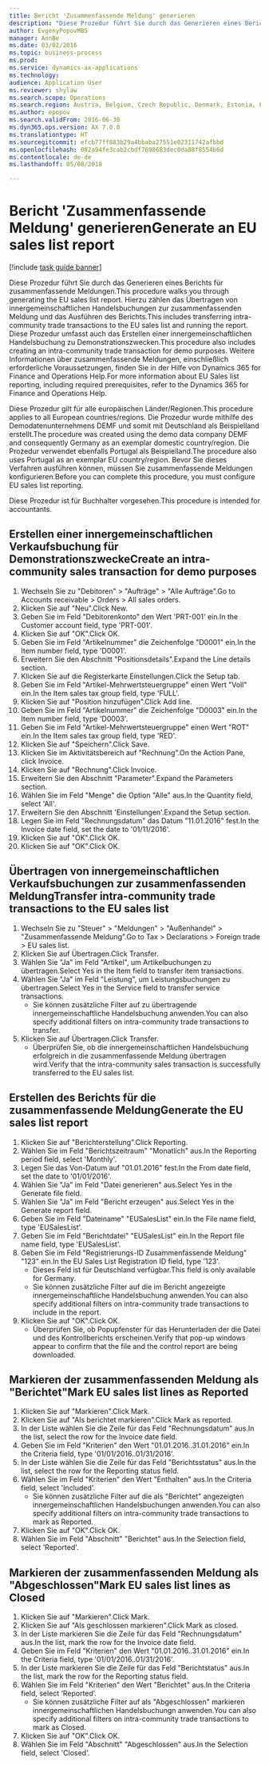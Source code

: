 ```yaml
--- 
title: Bericht 'Zusammenfassende Meldung' generieren
description: "Diese Prozedur führt Sie durch das Generieren eines Berichts für zusammenfassende Meldungen."
author: EvgenyPopovMBS
manager: AnnBe
ms.date: 03/02/2016
ms.topic: business-process
ms.prod: 
ms.service: dynamics-ax-applications
ms.technology: 
audience: Application User
ms.reviewer: shylaw
ms.search.scope: Operations
ms.search.region: Austria, Belgium, Czech Republic, Denmark, Estonia, Finland, France, Germany, Hungary, Ireland, Italy, Latvia, Lithuania, Netherlands, Poland, Spain, Sweden, United Kingdom
ms.author: epopov
ms.search.validFrom: 2016-06-30
ms.dyn365.ops.version: AX 7.0.0
ms.translationtype: HT
ms.sourcegitcommit: efcb77ff883b29a4bbaba27551e02311742afbbd
ms.openlocfilehash: 082a94fe3cab2cbdf7698683dec0da88f8554b6d
ms.contentlocale: de-de
ms.lasthandoff: 05/08/2018

---
```

# <a name="generate-an-eu-sales-list-report"></a><span data-ttu-id="1bbfc-103">Bericht 'Zusammenfassende Meldung' generieren</span><span class="sxs-lookup"><span data-stu-id="1bbfc-103">Generate an EU sales list report</span></span>

[!include [task guide banner](../../includes/task-guide-banner.md)]

<span data-ttu-id="1bbfc-104">Diese Prozedur führt Sie durch das Generieren eines Berichts für zusammenfassende Meldungen.</span><span class="sxs-lookup"><span data-stu-id="1bbfc-104">This procedure walks you through generating the EU sales list report.</span></span> <span data-ttu-id="1bbfc-105">Hierzu zählen das Übertragen von innergemeinschaftlichen Handelsbuchungen zur zusammenfassenden Meldung und das Ausführen des Berichts.</span><span class="sxs-lookup"><span data-stu-id="1bbfc-105">This includes transferring intra-community trade transactions to the EU sales list and running the report.</span></span> <span data-ttu-id="1bbfc-106">Diese Prozedur umfasst auch das Erstellen einer innergemeinschaftlichen Handelsbuchung zu Demonstrationszwecken.</span><span class="sxs-lookup"><span data-stu-id="1bbfc-106">This  procedure also includes creating an intra-community trade transaction for demo purposes.</span></span> <span data-ttu-id="1bbfc-107">Weitere Informationen über zusammenfassende Meldungen, einschließlich erforderliche Voraussetzungen, finden Sie in der Hilfe von Dynamics 365 for Finance and Operations Help.</span><span class="sxs-lookup"><span data-stu-id="1bbfc-107">For more information about EU Sales list reporting, including required prerequisites, refer to the Dynamics 365 for Finance and Operations Help.</span></span>

<span data-ttu-id="1bbfc-108">Diese Prozedur gilt für alle europäischen Länder/Regionen.</span><span class="sxs-lookup"><span data-stu-id="1bbfc-108">This procedure applies to all European countries/regions.</span></span> <span data-ttu-id="1bbfc-109">Die Prozedur wurde mithilfe des Demodatenunternehmens DEMF und somit mit Deutschland als Beispielland erstellt.</span><span class="sxs-lookup"><span data-stu-id="1bbfc-109">The procedure was created using the demo data company DEMF and consequently Germany as an exemplar domestic country/region.</span></span> <span data-ttu-id="1bbfc-110">Die Prozedur verwendet ebenfalls Portugal als Beispielland.</span><span class="sxs-lookup"><span data-stu-id="1bbfc-110">The procedure also uses Portugal as an exemplar EU country/region.</span></span> <span data-ttu-id="1bbfc-111">Bevor Sie dieses Verfahren ausführen können, müssen Sie zusammenfassende Meldungen konfigurieren.</span><span class="sxs-lookup"><span data-stu-id="1bbfc-111">Before you can complete this procedure, you must configure EU sales list reporting.</span></span>

<span data-ttu-id="1bbfc-112">Diese Prozedur ist für Buchhalter vorgesehen.</span><span class="sxs-lookup"><span data-stu-id="1bbfc-112">This procedure is intended for accountants.</span></span>


## <a name="create-an-intra-community-sales-transaction-for-demo-purposes"></a><span data-ttu-id="1bbfc-113">Erstellen einer innergemeinschaftlichen Verkaufsbuchung für Demonstrationszwecke</span><span class="sxs-lookup"><span data-stu-id="1bbfc-113">Create an intra-community sales transaction for demo purposes</span></span>
1. <span data-ttu-id="1bbfc-114">Wechseln Sie zu "Debitoren" > "Aufträge" > "Alle Aufträge".</span><span class="sxs-lookup"><span data-stu-id="1bbfc-114">Go to Accounts receivable > Orders > All sales orders.</span></span>
2. <span data-ttu-id="1bbfc-115">Klicken Sie auf "Neu".</span><span class="sxs-lookup"><span data-stu-id="1bbfc-115">Click New.</span></span>
3. <span data-ttu-id="1bbfc-116">Geben Sie im Feld "Debitorenkonto" den Wert 'PRT-001' ein.</span><span class="sxs-lookup"><span data-stu-id="1bbfc-116">In the Customer account field, type 'PRT-001'.</span></span>
4. <span data-ttu-id="1bbfc-117">Klicken Sie auf "OK".</span><span class="sxs-lookup"><span data-stu-id="1bbfc-117">Click OK.</span></span>
5. <span data-ttu-id="1bbfc-118">Geben Sie im Feld "Artikelnummer" die Zeichenfolge "D0001" ein.</span><span class="sxs-lookup"><span data-stu-id="1bbfc-118">In the Item number field, type 'D0001'.</span></span>
6. <span data-ttu-id="1bbfc-119">Erweitern Sie den Abschnitt "Positionsdetails".</span><span class="sxs-lookup"><span data-stu-id="1bbfc-119">Expand the Line details section.</span></span>
7. <span data-ttu-id="1bbfc-120">Klicken Sie auf die Registerkarte Einstellungen.</span><span class="sxs-lookup"><span data-stu-id="1bbfc-120">Click the Setup tab.</span></span>
8. <span data-ttu-id="1bbfc-121">Geben Sie im Feld "Artikel-Mehrwertsteuergruppe" einen Wert "Voll" ein.</span><span class="sxs-lookup"><span data-stu-id="1bbfc-121">In the Item sales tax group field, type 'FULL'.</span></span>
9. <span data-ttu-id="1bbfc-122">Klicken Sie auf "Position hinzufügen".</span><span class="sxs-lookup"><span data-stu-id="1bbfc-122">Click Add line.</span></span>
10. <span data-ttu-id="1bbfc-123">Geben Sie im Feld "Artikelnummer" die Zeichenfolge "D0003" ein.</span><span class="sxs-lookup"><span data-stu-id="1bbfc-123">In the Item number field, type 'D0003'.</span></span>
11. <span data-ttu-id="1bbfc-124">Geben Sie im Feld "Artikel-Mehrwertsteuergruppe" einen Wert "ROT" ein.</span><span class="sxs-lookup"><span data-stu-id="1bbfc-124">In the Item sales tax group field, type 'RED'.</span></span>
12. <span data-ttu-id="1bbfc-125">Klicken Sie auf "Speichern".</span><span class="sxs-lookup"><span data-stu-id="1bbfc-125">Click Save.</span></span>
13. <span data-ttu-id="1bbfc-126">Klicken Sie im Aktivitätsbereich auf "Rechnung".</span><span class="sxs-lookup"><span data-stu-id="1bbfc-126">On the Action Pane, click Invoice.</span></span>
14. <span data-ttu-id="1bbfc-127">Klicken Sie auf "Rechnung".</span><span class="sxs-lookup"><span data-stu-id="1bbfc-127">Click Invoice.</span></span>
15. <span data-ttu-id="1bbfc-128">Erweitern Sie den Abschnitt "Parameter".</span><span class="sxs-lookup"><span data-stu-id="1bbfc-128">Expand the Parameters section.</span></span>
16. <span data-ttu-id="1bbfc-129">Wählen Sie im Feld "Menge" die Option "Alle" aus.</span><span class="sxs-lookup"><span data-stu-id="1bbfc-129">In the Quantity field, select 'All'.</span></span>
17. <span data-ttu-id="1bbfc-130">Erweitern Sie den Abschnitt 'Einstellungen'.</span><span class="sxs-lookup"><span data-stu-id="1bbfc-130">Expand the Setup section.</span></span>
18. <span data-ttu-id="1bbfc-131">Legen Sie im Feld "Rechnungsdatum" das Datum "11.01.2016" fest.</span><span class="sxs-lookup"><span data-stu-id="1bbfc-131">In the Invoice date field, set the date to '01/11/2016'.</span></span>
19. <span data-ttu-id="1bbfc-132">Klicken Sie auf "OK".</span><span class="sxs-lookup"><span data-stu-id="1bbfc-132">Click OK.</span></span>
20. <span data-ttu-id="1bbfc-133">Klicken Sie auf "OK".</span><span class="sxs-lookup"><span data-stu-id="1bbfc-133">Click OK.</span></span>

## <a name="transfer-intra-community-trade-transactions-to-the-eu-sales-list"></a><span data-ttu-id="1bbfc-134">Übertragen von innergemeinschaftlichen Verkaufsbuchungen zur zusammenfassenden Meldung</span><span class="sxs-lookup"><span data-stu-id="1bbfc-134">Transfer intra-community trade transactions to the EU sales list</span></span>
1. <span data-ttu-id="1bbfc-135">Wechseln Sie zu "Steuer" > "Meldungen" > "Außenhandel" > "Zusammenfassende Meldung".</span><span class="sxs-lookup"><span data-stu-id="1bbfc-135">Go to Tax > Declarations > Foreign trade > EU sales list.</span></span>
2. <span data-ttu-id="1bbfc-136">Klicken Sie auf Übertragen.</span><span class="sxs-lookup"><span data-stu-id="1bbfc-136">Click Transfer.</span></span>
3. <span data-ttu-id="1bbfc-137">Wählen Sie "Ja" im Feld "Artikel", um Artikelbuchungen zu übertragen.</span><span class="sxs-lookup"><span data-stu-id="1bbfc-137">Select Yes in the Item field to transfer item transactions.</span></span>
4. <span data-ttu-id="1bbfc-138">Wählen Sie "Ja" im Feld "Leistung", um Leistungsbuchungen zu übertragen.</span><span class="sxs-lookup"><span data-stu-id="1bbfc-138">Select Yes in the Service field to transfer service transactions.</span></span>
    * <span data-ttu-id="1bbfc-139">Sie können zusätzliche Filter auf zu übertragende innergemeinschaftliche Handelsbuchung anwenden.</span><span class="sxs-lookup"><span data-stu-id="1bbfc-139">You can also specify additional filters on intra-community trade transactions to transfer.</span></span>  
5. <span data-ttu-id="1bbfc-140">Klicken Sie auf Übertragen.</span><span class="sxs-lookup"><span data-stu-id="1bbfc-140">Click Transfer.</span></span>
    * <span data-ttu-id="1bbfc-141">Überprüfen Sie, ob die innergemeinschaftlichen Handelsbuchung erfolgreich in die zusammenfassende Meldung übertragen wird.</span><span class="sxs-lookup"><span data-stu-id="1bbfc-141">Verify that the intra-community sales transaction is successfully transferred to the EU sales list.</span></span>  

## <a name="generate-the-eu-sales-list-report"></a><span data-ttu-id="1bbfc-142">Erstellen des Berichts für die zusammenfassende Meldung</span><span class="sxs-lookup"><span data-stu-id="1bbfc-142">Generate the EU sales list report</span></span>
1. <span data-ttu-id="1bbfc-143">Klicken Sie auf "Berichterstellung".</span><span class="sxs-lookup"><span data-stu-id="1bbfc-143">Click Reporting.</span></span>
2. <span data-ttu-id="1bbfc-144">Wählen Sie im Feld "Berichtszeitraum" "Monatlich" aus.</span><span class="sxs-lookup"><span data-stu-id="1bbfc-144">In the Reporting period field, select 'Monthly'.</span></span>
3. <span data-ttu-id="1bbfc-145">Legen Sie das Von-Datum auf "01.01.2016" fest.</span><span class="sxs-lookup"><span data-stu-id="1bbfc-145">In the From date field, set the date to '01/01/2016'.</span></span>
4. <span data-ttu-id="1bbfc-146">Wählen Sie "Ja" im Feld "Datei generieren" aus.</span><span class="sxs-lookup"><span data-stu-id="1bbfc-146">Select Yes in the Generate file field.</span></span>
5. <span data-ttu-id="1bbfc-147">Wählen Sie "Ja" im Feld "Bericht erzeugen" aus.</span><span class="sxs-lookup"><span data-stu-id="1bbfc-147">Select Yes in the Generate report field.</span></span>
6. <span data-ttu-id="1bbfc-148">Geben Sie im Feld "Dateiname" "EUSalesList" ein.</span><span class="sxs-lookup"><span data-stu-id="1bbfc-148">In the File name field, type 'EUSalesList'.</span></span>
7. <span data-ttu-id="1bbfc-149">Geben Sie im Feld "Berichtdatei" "EUSalesList" ein.</span><span class="sxs-lookup"><span data-stu-id="1bbfc-149">In the Report file name field, type 'EUSalesList'.</span></span>
8. <span data-ttu-id="1bbfc-150">Geben Sie im Feld "Registrierungs-ID Zusammenfassende Meldung" "123" ein.</span><span class="sxs-lookup"><span data-stu-id="1bbfc-150">In the EU Sales List Registration ID field, type '123'.</span></span>
    * <span data-ttu-id="1bbfc-151">Dieses Feld ist für Deutschland verfügbar.</span><span class="sxs-lookup"><span data-stu-id="1bbfc-151">This field is only available for Germany.</span></span>  
    * <span data-ttu-id="1bbfc-152">Sie können zusätzliche Filter auf die im Bericht angezeigte innergemeinschaftliche Handelsbuchung anwenden.</span><span class="sxs-lookup"><span data-stu-id="1bbfc-152">You can also specify additional filters on intra-community trade transactions to include in the report.</span></span>  
9. <span data-ttu-id="1bbfc-153">Klicken Sie auf "OK".</span><span class="sxs-lookup"><span data-stu-id="1bbfc-153">Click OK.</span></span>
    * <span data-ttu-id="1bbfc-154">Überprüfen Sie, ob Popupfenster für das Herunterladen der die Datei und des Kontrollberichts erscheinen.</span><span class="sxs-lookup"><span data-stu-id="1bbfc-154">Verify that pop-up windows appear to confirm that the file and the control report are being downloaded.</span></span>  

## <a name="mark-eu-sales-list-lines-as-reported"></a><span data-ttu-id="1bbfc-155">Markieren der zusammenfassenden Meldung als "Berichtet"</span><span class="sxs-lookup"><span data-stu-id="1bbfc-155">Mark EU sales list lines as Reported</span></span>
1. <span data-ttu-id="1bbfc-156">Klicken Sie auf "Markieren".</span><span class="sxs-lookup"><span data-stu-id="1bbfc-156">Click Mark.</span></span>
2. <span data-ttu-id="1bbfc-157">Klicken Sie auf "Als berichtet markieren".</span><span class="sxs-lookup"><span data-stu-id="1bbfc-157">Click Mark as reported.</span></span>
3. <span data-ttu-id="1bbfc-158">In der Liste wählen Sie die Zeile für das Feld "Rechnungsdatum" aus.</span><span class="sxs-lookup"><span data-stu-id="1bbfc-158">In the list, select the row for the Invoice date field.</span></span>
4. <span data-ttu-id="1bbfc-159">Geben Sie im Feld "Kriterien" den Wert "01.01.2016..31.01.2016" ein.</span><span class="sxs-lookup"><span data-stu-id="1bbfc-159">In the Criteria field, type '01/01/2016..01/31/2016'.</span></span>
5. <span data-ttu-id="1bbfc-160">In der Liste wählen Sie die Zeile für das Feld "Berichtsstatus" aus.</span><span class="sxs-lookup"><span data-stu-id="1bbfc-160">In the list, select the row for the Reporting status field.</span></span>
6. <span data-ttu-id="1bbfc-161">Wählen Sie im Feld "Kriterien" den Wert "Enthalten" aus.</span><span class="sxs-lookup"><span data-stu-id="1bbfc-161">In the Criteria field, select 'Included'.</span></span>
    * <span data-ttu-id="1bbfc-162">Sie können zusätzliche Filter auf die als "Berichtet" angezeigten innergemeinschaftlichen Handelsbuchungen anwenden.</span><span class="sxs-lookup"><span data-stu-id="1bbfc-162">You can also specify additional filters on intra-community trade transactions to mark as Reported.</span></span>  
7. <span data-ttu-id="1bbfc-163">Klicken Sie auf "OK".</span><span class="sxs-lookup"><span data-stu-id="1bbfc-163">Click OK.</span></span>
8. <span data-ttu-id="1bbfc-164">Wählen Sie im Feld "Abschnitt" "Berichtet" aus.</span><span class="sxs-lookup"><span data-stu-id="1bbfc-164">In the Selection field, select 'Reported'.</span></span>

## <a name="mark-eu-sales-list-lines-as-closed"></a><span data-ttu-id="1bbfc-165">Markieren der zusammenfassenden Meldung als "Abgeschlossen"</span><span class="sxs-lookup"><span data-stu-id="1bbfc-165">Mark EU sales list lines as Closed</span></span>
1. <span data-ttu-id="1bbfc-166">Klicken Sie auf "Markieren".</span><span class="sxs-lookup"><span data-stu-id="1bbfc-166">Click Mark.</span></span>
2. <span data-ttu-id="1bbfc-167">Klicken Sie auf "Als geschlossen markieren".</span><span class="sxs-lookup"><span data-stu-id="1bbfc-167">Click Mark as closed.</span></span>
3. <span data-ttu-id="1bbfc-168">In der Liste markieren Sie die Zeile für das Feld "Rechnungsdatum" aus.</span><span class="sxs-lookup"><span data-stu-id="1bbfc-168">In the list, mark the row for the Invoice date field.</span></span>
4. <span data-ttu-id="1bbfc-169">Geben Sie im Feld "Kriterien" den Wert "01.01.2016..31.01.2016" ein.</span><span class="sxs-lookup"><span data-stu-id="1bbfc-169">In the Criteria field, type '01/01/2016..01/31/2016'.</span></span>
5. <span data-ttu-id="1bbfc-170">In der Liste markieren Sie die Zeile für das Feld "Berichtstatus" aus.</span><span class="sxs-lookup"><span data-stu-id="1bbfc-170">In the list, mark the row for the Reporting status field.</span></span>
6. <span data-ttu-id="1bbfc-171">Wählen Sie im Feld "Kriterien" den Wert "Berichtet" aus.</span><span class="sxs-lookup"><span data-stu-id="1bbfc-171">In the Criteria field, select ‘Reported’.</span></span>
    * <span data-ttu-id="1bbfc-172">Sie können zusätzliche Filter auf als "Abgeschlossen" markieren innergemeinschaftlichen Handelsbuchungn anwenden.</span><span class="sxs-lookup"><span data-stu-id="1bbfc-172">You can also specify additional filters on intra-community trade transactions to mark as Closed.</span></span>  
7. <span data-ttu-id="1bbfc-173">Klicken Sie auf "OK".</span><span class="sxs-lookup"><span data-stu-id="1bbfc-173">Click OK.</span></span>
8. <span data-ttu-id="1bbfc-174">Wählen Sie im Feld "Abschnitt" "Abgeschlossen" aus.</span><span class="sxs-lookup"><span data-stu-id="1bbfc-174">In the Selection field, select 'Closed'.</span></span>


